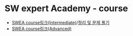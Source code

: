 # SW expert Academy - course

-   [SWEA course링크(Intermediate)](https://swexpertacademy.com/main/learn/course/subjectList.do?courseId=AVuPDN86AAXw5UW6)/[정리 및 문제 풀기](https://swexpertacademy.com/main/learn/course/subjectList.do?courseId=AVuPDN86AAXw5UW6)
-   [SWEA course링크(Advanced)](https://swexpertacademy.com/main/learn/course/subjectList.do?courseId=AVuPDYSqAAbw5UW6)
